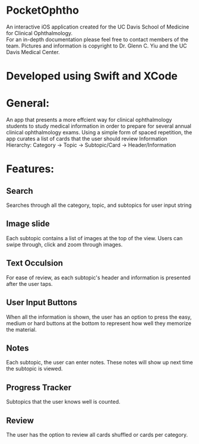 # PocketOphtho
An interactive iOS application created for the UC Davis School of Medicine for Clinical Ophthalmology. 
<br>
For an in-depth documentation please feel free to contact members of the team. 
Pictures and information is copyright to Dr. Glenn C. Yiu and the UC Davis Medical Center.

# Developed using Swift and XCode

# General:
An app that presents a more effcient way for clinical ophthalmology students to study medical information 
in order to prepare for several annual clinical ophthalmology exams. Using a simple form of spaced repetition, the app curates
a list of cards that the user should review
Information Hierarchy:
Category -> Topic -> Subtopic/Card -> Header/Information

# Features:
## Search
Searches through all the category, topic, and subtopics for user input string
## Image slide
Each subtopic contains a list of images at the top of the view. Users can swipe through, click and zoom 
through images.
## Text Occulsion
For ease of review, as each subtopic's header and information is presented after the user taps.
## User Input Buttons
When all the information is shown, the user has an option to press the easy, medium or hard buttons at the bottom to 
represent how well they memorize the material.
## Notes
Each subtopic, the user can enter notes. These notes will show up next time the subtopic is viewed.
## Progress Tracker
Subtopics that the user knows well is counted.
## Review
The user has the option to review all cards shuffled or cards per category.



